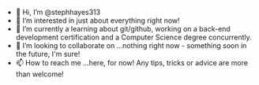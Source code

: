 - 👋 Hi, I’m @stephhayes313
- 👀 I’m interested in just about everything right now!
- 🌱 I’m currently a learning about git/github, working on a back-end development certification and a Computer Science degree concurrently.
- 💞️ I’m looking to collaborate on ...nothing right now - something soon in the future, I'm sure!
- 📫 How to reach me ...here, for now! Any tips, tricks or advice are more than welcome!

<!---
stephhayes313/stephhayes313 is a ✨ special ✨ repository because its `README.md` (this file) appears on your GitHub profile.
You can click the Preview link to take a look at your changes.
--->
